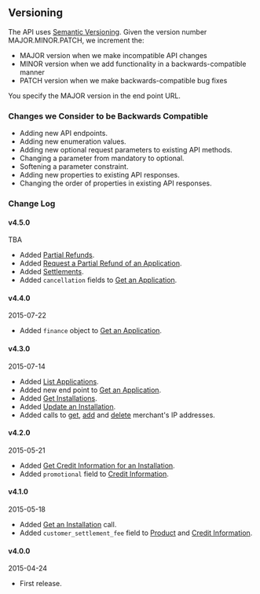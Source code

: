 ## Versioning

The API uses [Semantic Versioning](http://semver.org/). Given the version number
MAJOR.MINOR.PATCH, we increment the:

- MAJOR version when we make incompatible API changes
- MINOR version when we add functionality in a backwards-compatible manner
- PATCH version when we make backwards-compatible bug fixes

You specify the MAJOR version in the end point URL.

### Changes we Consider to be Backwards Compatible

- Adding new API endpoints.
- Adding new enumeration values.
- Adding new optional request parameters to existing API methods.
- Changing a parameter from mandatory to optional.
- Softening a parameter constraint.
- Adding new properties to existing API responses.
- Changing the order of properties in existing API responses.

### Change Log

#### v4.5.0
TBA

- Added [Partial Refunds](#partial-refunds).
- Added [Request a Partial Refund of an Application](#request-a-partial-refund-of-an-application).
- Added [Settlements](#settlements).
- Added `cancellation` fields to [Get an Application](#get-an-application).

#### v4.4.0
2015-07-22

- Added `finance` object to [Get an Application](#get-an-application).

#### v4.3.0
2015-07-14

- Added [List Applications](#list-applications).
- Added new end point to [Get an Application](#get-an-application).
- Added [Get Installations](#get-installations).
- Added [Update an Installation](#update-an-installation).
- Added calls to [get](#get-the-merchants-ip-addresses), [add](#add-an-merchants-ip-address) and [delete](#delete-an-merchants-ip-address) merchant's IP addresses.

#### v4.2.0
2015-05-21

- Added [Get Credit Information for an Installation](#get-credit-information-for-an-installation).
- Added `promotional` field to [Credit Information](#get-credit-information-for-a-product).

#### v4.1.0
2015-05-18

- Added [Get an Installation](#get-an-installation) call.
- Added `customer_settlement_fee` field to [Product](#get-a-product) and
  [Credit Information](#get-credit-information-for-a-product).

#### v4.0.0
2015-04-24

- First release.
